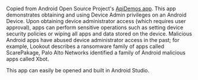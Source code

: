 Copied from Android Open Source Project's [ApiDemos app](https://github.com/android/platform_development/tree/master/samples/ApiDemos).
This app demonstrates obtaining and using Device Admin privileges on an Android Device.
Upon obtaining device administrator access (which requires user approval), 
apps can perform sensitive operations such as setting device security policies 
or wiping all apps and data stored on the device. Malicious Android apps have 
abused device administrator access in the past; for example, Lookout describes 
a ransomware family of apps called ScarePakage, Palo Alto Networks identified 
a family of Android malicious apps called Xbot.

This app can easily be opened and built in Android Studio.
